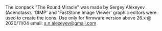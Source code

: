 The iconpack "The Round Miracle" was made by Sergey Alexeyev (Acenotass). 'GIMP' and 'FastStone Image Viewer' graphic editors were used to create the icons.
Use only for firmware version above 26.x @ 2020/11/04
email: s.n.alexeyev@gmail.com
